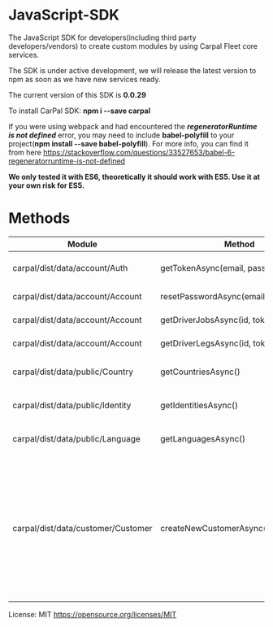# JavaScript-SDK
The JavaScript SDK for developers(including third party developers/vendors) to create custom modules by using Carpal Fleet core services.

The SDK is under active development, we will release the latest version to npm as soon as we have new services ready.

The current version of this SDK is **0.0.29**

To install CarPal SDK: **npm i --save carpal**

If you were using webpack and had encountered the ***regeneratorRuntime is not defined*** error, you may need to include **babel-polyfill** to your project(**npm install --save babel-polyfill**). For more info, you can find it from here https://stackoverflow.com/questions/33527653/babel-6-regeneratorruntime-is-not-defined

**We only tested it with ES6, theoretically it should work with ES5. Use it at your own risk for ES5.**

# Methods

| Module                             | Method                                | Description                                                          |
| ---------------------------------- |---------------------------------------| ---------------------------------------------------------------------|
| carpal/dist/data/account/Auth      | getTokenAsync(email, password)        | This returns the both access token and refresh token                 |
| carpal/dist/data/account/Account   | resetPasswordAsync(email)             | This will call the email service to send out a link                  |
| carpal/dist/data/account/Account   | getDriverJobsAsync(id, token, date)   | This returns list of a driver's jobs for given date                  |
| carpal/dist/data/account/Account   | getDriverLegsAsync(id, token, date)   | This returns list of a driver's legs for given date                  |
| carpal/dist/data/public/Country    | getCountriesAsync()                   | This returns list of countries available for carpal services         |
| carpal/dist/data/public/Identity   | getIdentitiesAsync()                  | This returns list of identities(cities) available for carpal services|
| carpal/dist/data/public/Language   | getLanguagesAsync()                   | This returns list of languages supported by carpal system            |
| carpal/dist/data/customer/Customer   | createNewCustomerAsync(customerObj) | This returns true/false for registration result. The **customerObj** payload example" {email:'xxx@example.com', password: '123456', firstName:'John', lastName:'Lennon', phone:'+6512345678', birthday:'d-m-y', identityId:1, coName:'ABC Pte ltd', coPhone:'+6512345678', coVatNo:'xxxxxx'}            |


License: MIT https://opensource.org/licenses/MIT

